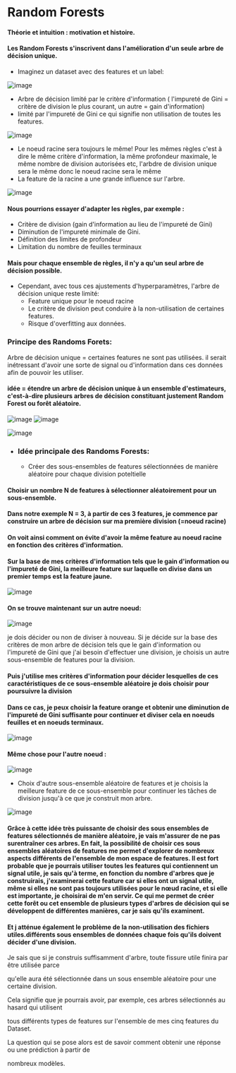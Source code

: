 # Random Forests
#### Théorie et intuition : motivation et histoire.
#### Les Random Forests s'inscrivent dans l'amélioration d'un seule arbre de décision unique. 
- Imaginez un dataset avec des features et un label:
  
![image](https://github.com/Brahim-AIT-OUALI/Random_Forest/assets/115220907/691c1d31-34d2-449a-afc2-f029fd801efc)

- Arbre de décision limité par le critère d'information ( l'impureté de Gini = critère de division le plus courant, un autre = gain d'information)
- limité par l'impureté de Gini ce qui signifie non utilisation de toutes les features. 

![image](https://github.com/Brahim-AIT-OUALI/Random_Forest/assets/115220907/734609f6-f376-4c29-bf75-c73ffe2fe28b)

- Le noeud racine sera toujours le même! Pour les mêmes règles c'est à dire le même critère d'information, la même profondeur maximale, le même nombre de division autorisées etc, l'arbdre de division unique sera le même donc le noeud racine sera le même
- La feature de la racine a une grande influence sur l'arbre.
  
![image](https://github.com/Brahim-AIT-OUALI/Random_Forest/assets/115220907/623163d8-b670-4d82-a7c0-556463f4fb8d)

#### Nous pourrions essayer d'adapter les règles, par exemple :
 - Critère de division (gain d'information au lieu de l'impureté de Gini)
 - Diminution de l'impureté minimale de Gini.
 - Définition des limites de profondeur
 - Limitation du nombre de feuilles terminaux
#### Mais pour chaque ensemble de règles, il n'y a qu'un seul arbre de décision possible.
- Cependant, avec tous ces ajustements d'hyperparamètres, l'arbre de décision unique reste limité:
   - Feature unique pour le noeud racine
   - Le critère de division peut conduire à la non-utilisation de certaines features.
   - Risque d'overfitting aux données.
### Principe des Randoms Forets: 
Arbre de décision unique = certaines features ne sont pas utilisées. il serait inétressant d'avoir une sorte de signal ou d'information dans ces données afin de pouvoir les utiliser.

#### idée = étendre un arbre de décision unique à un ensemble d'estimateurs, c'est-à-dire  plusieurs arbres de décision constituant justement Random Forest ou forêt aléatoire.


![image](https://github.com/Brahim-AIT-OUALI/Random_Forest/assets/115220907/542f9f8e-d48e-4723-be04-694c0c30da79)
![image](https://github.com/Brahim-AIT-OUALI/Random_Forest/assets/115220907/9b45da29-34b2-4fe3-b384-ccb070e496c2)

![image](https://github.com/Brahim-AIT-OUALI/Random_Forest/assets/115220907/322523ac-2cc8-4560-bf4f-0bbb7322578f)

- ### Idée principale des Randoms Forests:
  - Créer des sous-ensembles de features sélectionnées de manière aléatoire pour chaque division poteltielle
#### Choisir un nombre N de features à sélectionner aléatoirement pour un sous-ensemble. 
#### Dans notre exemple N  = 3, à partir de ces 3 features, je commence par construire un arbre de décision sur ma première division (=noeud racine)
#### On voit ainsi comment on évite d'avoir la même feature au noeud racine en fonction des critères d'information.
#### Sur la base de mes critères d'information tels que le gain d'information ou l'impureté de Gini, la meilleure feature sur laquelle on divise dans un premier temps est la feature jaune.
![image](https://github.com/Brahim-AIT-OUALI/Random_Forest/assets/115220907/dd7c7ec3-fb14-4114-8f5b-ac313353426e)

#### On se trouve maintenant sur un autre **noeud**:

![image](https://github.com/Brahim-AIT-OUALI/Random_Forest/assets/115220907/a954d899-9b03-4c8a-8610-8f7359245728)

je dois décider ou non de diviser à nouveau. Si je décide sur la base des critères de mon arbre de décision tels que le gain d'information ou l'impureté de Gini que j'ai besoin d'effectuer une division, je choisis un autre sous-ensemble de features pour la division. 
#### Puis j'utilise mes critères d'information pour décider lesquelles de ces caractéristiques de ce sous-ensemble aléatoire je dois choisir pour poursuivre la division
#### Dans ce cas, je peux choisir la feature orange et obtenir une diminution de l'impureté de Gini suffisante pour continuer et diviser cela en noeuds feuilles et en noeuds terminaux.

![image](https://github.com/Brahim-AIT-OUALI/Random_Forest/assets/115220907/0c056817-9ebf-49b9-9d57-9da0119f8c8c)

#### Même chose pour l'autre **noeud** :

![image](https://github.com/Brahim-AIT-OUALI/Random_Forest/assets/115220907/3b1594fb-29a2-4d34-b918-09d1a566fa27)


- Choix d'autre sous-ensemble aléatoire de features et je choisis la meilleure feature de ce sous-ensemble pour continuer les tâches de division jusqu'à ce que je construit mon arbre.

![image](https://github.com/Brahim-AIT-OUALI/Random_Forest/assets/115220907/cf98e75b-1b4e-4984-9aa5-b56f02beb1a5)

#### Grâce à cette idée très puissante de choisir des sous ensembles de features sélectionnés de manière aléatoire, je vais m'assurer de ne pas surentraîner ces arbres. En fait, la possibilité de choisir ces sous ensembles aléatoires de features me permet d'explorer de nombreux aspects différents de l'ensemble de mon espace de features. Il est fort probable que je pourrais utiliser toutes les features qui contiennent un signal utile, je sais qu'à terme, en fonction du nombre d'arbres que je construirais, j'examinerai cette feature car si elles ont un signal utile, même si elles ne sont pas toujours utilisées pour le nœud racine, et si elle est importante, je choisirai de m'en servir. Ce qui me permet de créer cette forêt ou cet ensemble de plusieurs types d'arbres de décision qui se développent de différentes manières, car je sais qu'ils examinent.
#### Et j atténue également le problème de la non-utilisation des fichiers utiles.différents sous ensembles de données chaque fois qu'ils doivent décider d'une division.






















Je sais que si je construis suffisamment d'arbre, toute fissure utile finira par être utilisée parce

qu'elle aura été sélectionnée dans un sous ensemble aléatoire pour une certaine division.

Cela signifie que je pourrais avoir, par exemple, ces arbres sélectionnés au hasard qui utilisent

tous différents types de features sur l'ensemble de mes cinq features du Dataset.

La question qui se pose alors est de savoir comment obtenir une réponse ou une prédiction à partir de

nombreux modèles.
